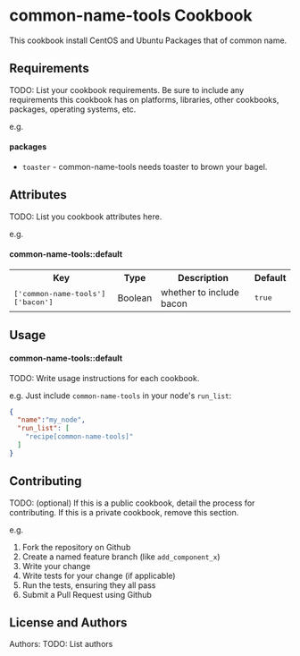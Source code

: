 common-name-tools Cookbook
==========================

This cookbook install CentOS and Ubuntu Packages that of common name.

Requirements
------------
TODO: List your cookbook requirements. Be sure to include any requirements this cookbook has on platforms, libraries, other cookbooks, packages, operating systems, etc.

e.g.
#### packages
- `toaster` - common-name-tools needs toaster to brown your bagel.

Attributes
----------
TODO: List you cookbook attributes here.

e.g.
#### common-name-tools::default
<table>
  <tr>
    <th>Key</th>
    <th>Type</th>
    <th>Description</th>
    <th>Default</th>
  </tr>
  <tr>
    <td><tt>['common-name-tools']['bacon']</tt></td>
    <td>Boolean</td>
    <td>whether to include bacon</td>
    <td><tt>true</tt></td>
  </tr>
</table>

Usage
-----
#### common-name-tools::default
TODO: Write usage instructions for each cookbook.

e.g.
Just include `common-name-tools` in your node's `run_list`:

```json
{
  "name":"my_node",
  "run_list": [
    "recipe[common-name-tools]"
  ]
}
```

Contributing
------------
TODO: (optional) If this is a public cookbook, detail the process for contributing. If this is a private cookbook, remove this section.

e.g.
1. Fork the repository on Github
2. Create a named feature branch (like `add_component_x`)
3. Write your change
4. Write tests for your change (if applicable)
5. Run the tests, ensuring they all pass
6. Submit a Pull Request using Github

License and Authors
-------------------
Authors: TODO: List authors
